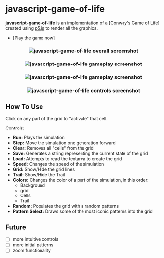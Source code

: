 # javascript-game-of-life

**javascript-game-of-life** is an implementation of a [Conway's Game of Life] created using [p5.js] to render all the graphics.

* [Play the game now]

<h3 align="center">
  <img src="https://dl.dropboxusercontent.com/s/b4qx9378hnrq00r/conway_01.png?dl=0" alt="javascript-game-of-life overall screenshot" />
</h3>

<h3 align="center">
  <img src="https://dl.dropboxusercontent.com/s/h2to3fvnqphp8fq/conway_02.png?dl=0" alt="javascript-game-of-life gameplay screenshot" />
</h3>

<h3 align="center">
  <img src="https://dl.dropboxusercontent.com/s/dd4tyhgdq6jk5yf/conway_03.png?dl=0" alt="javascript-game-of-life gameplay screenshot" />
</h3>

<h3 align="center">
  <img src="https://dl.dropboxusercontent.com/s/90lj0ff4vuffr0h/conway_04.png?dl=0" alt="javascript-game-of-life controls screenshot" />
</h3>


How To Use
------

Click on any part of the grid to "activate" that cell.

Controls:

* **Run:** Plays the simulation
* **Step:** Move the simulation one generation forward
* **Clear:** Removes all "cells" from the grid
* **Save:** Generates a string representing the current state of the grid
* **Load:** Attempts to read the textarea to create the grid
* **Speed:** Changes the speed of the simulation
* **Grid:** Show/Hide the grid lines
* **Trail:** Show/Hide the Trail
* **Colors:** Changes the color of a part of the simulation, in this order:
  * Background
  * grid
  * Cells
  * Trail
* **Random:** Populates the grid with a random patterns
* **Pattern Select:** Draws some of the most iconic patterns into the grid

Future
------

* [ ] more intuitive controls
* [ ] more initial patterns
* [ ] zoom functionality

<!---
Link References
-->

[p5.js]:https://p5js.org/
